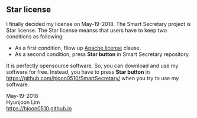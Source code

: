 Star license
-------------------

I finally decided my license on May-19-2018. The Smart Secretary project is Star license.
The Star license meanss that users have to keep two conditions as following:
* As a first condition, fllow up [Apache license](https://www.apache.org/licenses/) clause.
* As a second condition, press **Star button** in Smart Secretary repository. 

It is perfectly opensource software. So, you can download and use my software for free. Instead, you have to press **Star button** in https://github.com/hjoon0510/SmartSecretary/ when you try to use my software.


May-19-2018 <br>
Hyunjoon Lim  <br>
https://hjoon0510.github.io  <br>
